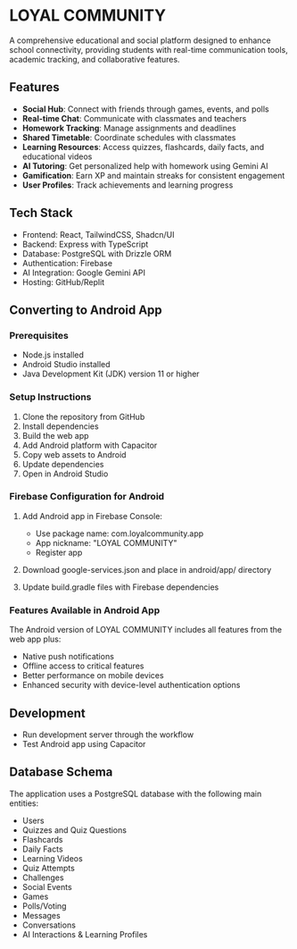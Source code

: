# LOYAL COMMUNITY

A comprehensive educational and social platform designed to enhance school connectivity, providing students with real-time communication tools, academic tracking, and collaborative features.

## Features

- **Social Hub**: Connect with friends through games, events, and polls
- **Real-time Chat**: Communicate with classmates and teachers 
- **Homework Tracking**: Manage assignments and deadlines
- **Shared Timetable**: Coordinate schedules with classmates
- **Learning Resources**: Access quizzes, flashcards, daily facts, and educational videos
- **AI Tutoring**: Get personalized help with homework using Gemini AI
- **Gamification**: Earn XP and maintain streaks for consistent engagement
- **User Profiles**: Track achievements and learning progress

## Tech Stack

- Frontend: React, TailwindCSS, Shadcn/UI
- Backend: Express with TypeScript
- Database: PostgreSQL with Drizzle ORM
- Authentication: Firebase
- AI Integration: Google Gemini API
- Hosting: GitHub/Replit

## Converting to Android App

### Prerequisites

- Node.js installed
- Android Studio installed
- Java Development Kit (JDK) version 11 or higher

### Setup Instructions

1. Clone the repository from GitHub
2. Install dependencies
3. Build the web app
4. Add Android platform with Capacitor
5. Copy web assets to Android
6. Update dependencies
7. Open in Android Studio

### Firebase Configuration for Android

1. Add Android app in Firebase Console:
   - Use package name: com.loyalcommunity.app
   - App nickname: "LOYAL COMMUNITY"
   - Register app

2. Download google-services.json and place in android/app/ directory

4. Update build.gradle files with Firebase dependencies

### Features Available in Android App

The Android version of LOYAL COMMUNITY includes all features from the web app plus:

- Native push notifications
- Offline access to critical features
- Better performance on mobile devices
- Enhanced security with device-level authentication options

## Development

- Run development server through the workflow
- Test Android app using Capacitor

## Database Schema

The application uses a PostgreSQL database with the following main entities:
- Users
- Quizzes and Quiz Questions
- Flashcards
- Daily Facts
- Learning Videos
- Quiz Attempts
- Challenges
- Social Events
- Games
- Polls/Voting
- Messages
- Conversations
- AI Interactions & Learning Profiles
